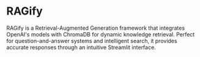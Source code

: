 # RAGify
RAGify is a Retrieval-Augmented Generation framework that integrates OpenAI's models with ChromaDB for dynamic knowledge retrieval. Perfect for question-and-answer systems and intelligent search, it provides accurate responses through an intuitive Streamlit interface.
